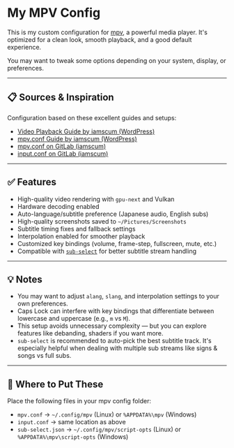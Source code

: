 # My MPV Config

This is my custom configuration for [mpv](https://mpv.io/), a powerful media player. It's optimized for a clean look, smooth playback, and a good default experience.

You may want to tweak some options depending on your system, display, or preferences.

---

## 📋 Sources & Inspiration

Configuration based on these excellent guides and setups:

- [Video Playback Guide by iamscum (WordPress)](https://iamscum.wordpress.com/guides/videoplayback-guide/)
- [mpv.conf Guide by iamscum (WordPress)](https://iamscum.wordpress.com/guides/videoplayback-guide/mpv-conf/)
- [mpv.conf on GitLab (iamscum)](https://gitlab.com/iamscum_website/config_mpv/-/blob/main/mpv.conf)
- [input.conf on GitLab (iamscum)](https://gitlab.com/iamscum_website/config_mpv/-/blob/main/input.conf)

---

## ✅ Features

- High-quality video rendering with `gpu-next` and Vulkan
- Hardware decoding enabled
- Auto-language/subtitle preference (Japanese audio, English subs)
- High-quality screenshots saved to `~/Pictures/Screenshots`
- Subtitle timing fixes and fallback settings
- Interpolation enabled for smoother playback
- Customized key bindings (volume, frame-step, fullscreen, mute, etc.)
- Compatible with [`sub-select`](https://github.com/CogentRedTester/mpv-sub-select) for better subtitle stream handling

---

## 💡 Notes

- You may want to adjust `alang`, `slang`, and interpolation settings to your own preferences.
- Caps Lock can interfere with key bindings that differentiate between lowercase and uppercase (e.g., `m` vs `M`).
- This setup avoids unnecessary complexity — but you can explore features like debanding, shaders if you want more.
- `sub-select` is recommended to auto-pick the best subtitle track. It's especially helpful when dealing with multiple sub streams like signs & songs vs full subs.

---

## 🔧 Where to Put These

Place the following files in your mpv config folder:

- `mpv.conf` → `~/.config/mpv` (Linux) or `%APPDATA%\mpv` (Windows)
- `input.conf` → same location as above
- `sub-select.json` → `~/.config/mpv/script-opts` (Linux) or `%APPDATA%\mpv\script-opts` (Windows)
